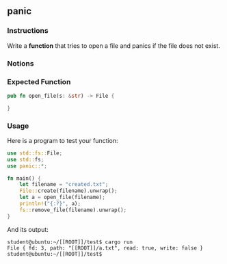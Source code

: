 ## panic

### Instructions

Write a **function** that tries to open a file and panics if the file
does not exist.

### Notions

### Expected Function

```rust
pub fn open_file(s: &str) -> File {

}
```

### Usage

Here is a program to test your function:

```rust
use std::fs::File;
use std::fs;
use panic::*;

fn main() {
    let filename = "created.txt";
    File::create(filename).unwrap();
    let a = open_file(filename);
    println!("{:?}", a);
    fs::remove_file(filename).unwrap();
}
```

And its output:

```console
student@ubuntu:~/[[ROOT]]/test$ cargo run
File { fd: 3, path: "[[ROOT]]/a.txt", read: true, write: false }
student@ubuntu:~/[[ROOT]]/test$
```
